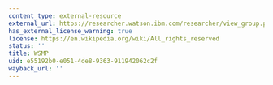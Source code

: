 ```yaml
---
content_type: external-resource
external_url: https://researcher.watson.ibm.com/researcher/view_group.php?id=1426
has_external_license_warning: true
license: https://en.wikipedia.org/wiki/All_rights_reserved
status: ''
title: WSMP
uid: e55192b0-e051-4de8-9363-911942062c2f
wayback_url: ''
---
```

